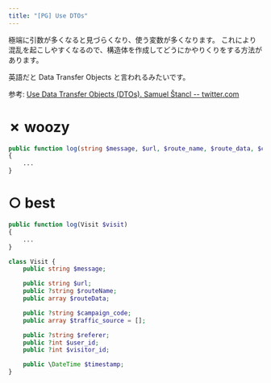 ```yaml
---
title: "[PG] Use DTOs"
---
```


極端に引数が多くなると見づらくなり、使う変数が多くなります。
これにより混乱を起こしやすくなるので、構造体を作成してどうにかやりくりをする方法があります。

英語だと Data Transfer Objects と言われるみたいです。

参考: [Use Data Transfer Objects (DTOs). Samuel Štancl
 -- twitter.com](https://twitter.com/samuelstancl/status/1272822466528845825)

# ✗ woozy

```php
public function log(string $message, $url, $route_name, $route_data, $campaign_code, $traffic_source, $referer, $user_id, $visitor_id, $timestamp)
{
	...
}
```

# ○ best

```php
public function log(Visit $visit)
{
	...
}

class Visit {
	public string $message;

	public string $url;
	public ?string $routeName;
	public array $routeData;

	public ?string $campaign_code;
	public array $traffic_source = [];

	public ?string $referer;
	public ?int $user_id;
	public ?int $visitor_id;

	public \DateTime $timestamp;
}

```

